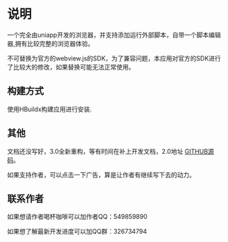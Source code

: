 # 说明
一个完全由uniapp开发的浏览器，并支持添加运行外部脚本，自带一个脚本编辑器,拥有比较完整的浏览器体验。

不可替换为官方的webview.js的SDK，为了兼容问题，本应用对官方的SDK进行了比较大的修改，如果替换可能无法正常使用。

## 构建方式
使用HBuildx构建应用进行安装.

## 其他

文档还没写好，3.0全新重构，等有时间在补上开发文档，2.0地址 [GITHUB源码](https://github.com/SHEE94/unibrowser)。

如果支持作者，可以点击一下广告，算是让作者有继续写下去的动力。

## 联系作者

 如果想请作者喝杯咖啡可以加作者QQ：549859890
 
 如果想了解最新开发进度可以加QQ群：326734794
	